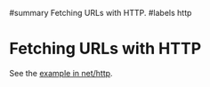 ﻿#summary Fetching URLs with HTTP.
#labels http

# Fetching URLs with HTTP

See the [example in net/http](http://golang.org/pkg/net/http/#example_Get).